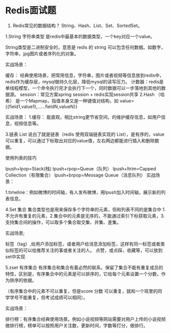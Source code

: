 # Redis面试题



1. Redis常见的数据结构？
String、Hash、List、Set、SortedSet。

1.String 字符串类型
是redis中最基本的数据类型，一个key对应一个value。

String类型是二进制安全的，意思是 redis 的 string 可以包含任何数据。如数字，字符串，jpg图片或者序列化的对象。

实战场景：

缓存： 经典使用场景，把常用信息，字符串，图片或者视频等信息放到redis中，redis作为缓存层，mysql做持久化层，降低mysql的读写压力。
计数器：redis是单线程模型，一个命令执行完才会执行下一个，同时数据可以一步落地到其他的数据源。
session：常见方案spring session + redis实现session共享
2.Hash （哈希）
是一个Mapmap，指值本身又是一种键值对结构，如 value={{field1,value1},......fieldN,valueN}}


实战场景：
1.缓存： 能直观，相比string更节省空间，的维护缓存信息，如用户信息，视频信息等。

3.链表
List 说白了就是链表（redis 使用双端链表实现的 List），是有序的，value可以重复，可以通过下标取出对应的value值，左右两边都能进行插入和删除数据。


使用列表的技巧

lpush+lpop=Stack(栈)
lpush+rpop=Queue（队列）
lpush+ltrim=Capped Collection（有限集合）
lpush+brpop=Message Queue（消息队列）
实战场景：

1.timeline：例如微博的时间轴，有人发布微博，用lpush加入时间轴，展示新的列表信息。



4.Set 集合
集合类型也是用来保存多个字符串的元素，但和列表不同的是集合中 1. 不允许有重复的元素，2.集合中的元素是无序的，不能通过索引下标获取元素，3.支持集合间的操作，可以取多个集合取交集、并集、差集。

实战场景;

标签（tag）,给用户添加标签，或者用户给消息添加标签，这样有同一标签或者类似标签的可以给推荐关注的事或者关注的人。
点赞，或点踩，收藏等，可以放到set中实现


5.zset 有序集合
有序集合和集合有着必然的联系，保留了集合不能有重复成员的特性，区别是，有序集合中的元素是可以排序的，它给每个元素设置一个分数，作为排序的依据。

（有序集合中的元素不可以重复，但是score 分数 可以重复，就和一个班里的同学学号不能重复，但考试成绩可以相同）。



实战场景：

排行榜：有序集合经典使用场景。例如小说视频等网站需要对用户上传的小说视频做排行榜，榜单可以按照用户关注数，更新时间，字数等打分，做排行。
